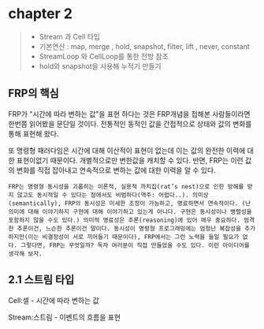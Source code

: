 # chapter 2

> - Stream 과 Cell 타입
> - 기본연산 : map, merge , hold, snapshot, filter, lift , never, constant
> - StreamLoop 와 CellLoop를 통한 전방 참조
> - hold와 snapshot을 사용해 누적기 만들기 



## FRP의 핵심

FRP가 "시간에 따라 변하는 값"을 표현 하다는 것은 FRP개념을 접해본 사람들이라면 한번쯤 읽어봤을 문단일 것이다. 전통적인 동적인 값을 간접적으로 상태와 값의 변화를 통해 표현해 왔다. 

또 명령형 패러다임은 시간에 대해 이산적이 표현이 없는데 이는 값의 완전한 이력에 대한 표현이없기 때문이다. 개별적으로만 변한값을 캐치할 수 있다. 반면, FRP는 이런 값의 변화를 직접 잡아내고 연속적으로 변하는 값에 대한 이력을 알 수 있다.

```text
FRP는 명령형 동시성을 괴롭히는 이론적, 실용적 까치집(rat’s nest)으로 인한 방해를 받지 않고도 동시적일 수 있다는 점에서도 비범하다(역주: 어렵다..). 의미상(semantically), FRP의 동시성은 미세한 조정이 가능하고, 명료하면서 연속적이다. (난 의미에 대해 이야기하지 구현에 대해 이야기하고 있는게 아니다. 구현은 동시성이나 병렬성을 포함하지 않을 수도 있다.) 의미적 명료성은 추론(reasoning)에 있어 매우 중요하다. 엄격한 추론이건, 느슨한 추론이건 말이다. 동시성이 명령형 프로그래밍에는 엄청난 복잡성을 추가하지만(이는 비결정성이 서로 끼어들기 때문이다), FRP에서는 그런 노력을 들일 필요가 없다. 그렇다면, FRP는 무엇일까? 독자 여러분이 직접 만들었을 수도 있다. 이런 아이디어를 생각해 보자.
```

## 2.1 스트림 타입 

Cell:셀 - 시간에 따라 변하는 값

Stream:스트림 - 이벤트의 흐름을 표현 